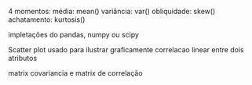 4 momentos:
    média: mean()
    variância: var()
    obliquidade: skew()
    achatamento: kurtosis()

impletações do pandas, numpy ou scipy


Scatter plot
    usado para ilustrar graficamente correlacao linear entre dois atributos
    

matrix covariancia e matrix de correlação
